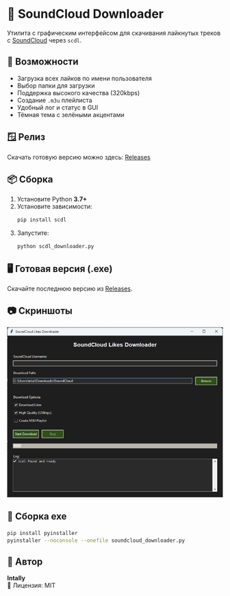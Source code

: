 # 🎵 SoundCloud Downloader

Утилита с графическим интерфейсом для скачивания лайкнутых треков с [SoundCloud](https://soundcloud.com/) через `scdl`.

## 🚀 Возможности
- Загрузка всех лайков по имени пользователя
- Выбор папки для загрузки
- Поддержка высокого качества (320kbps)
- Создание `.m3u` плейлиста
- Удобный лог и статус в GUI
- Тёмная тема с зелёными акцентами


## 🪟 Релиз
Скачать готовую версию можно здесь: [Releases](https://github.com/IntalHub/SoundCloudDownloader/releases)



## 📦 Сборка
1. Установите Python **3.7+**
2. Установите зависимости:
   ```bash
   pip install scdl
   ```
3. Запустите:
   ```bash
   python scdl_downloader.py
   ```



## 🖥️ Готовая версия (.exe)
Скачайте последнюю версию из [Releases](https://github.com/IntalHub/SoundCloudDownloader/releases).

## 📷 Скриншоты
![main ui](screenshots/ui.png)

## 🔧 Сборка exe
```bash
pip install pyinstaller
pyinstaller --noconsole --onefile soundcloud_downloader.py
```

## 👤 Автор
**Intally**  
📜 Лицензия: MIT
